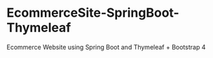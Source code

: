 # EcommerceSite-SpringBoot-Thymeleaf
Ecommerce Website using Spring Boot and Thymeleaf + Bootstrap 4
